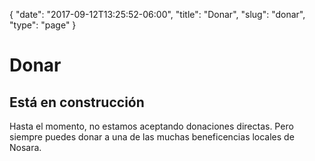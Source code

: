 {
  "date": "2017-09-12T13:25:52-06:00",
  "title": "Donar",
  "slug": "donar",
  "type": "page"
}


# Donar
        

## Está en construcción
        

Hasta el momento, no estamos aceptando donaciones directas. Pero siempre puedes donar a una de las muchas beneficencias locales de Nosara.